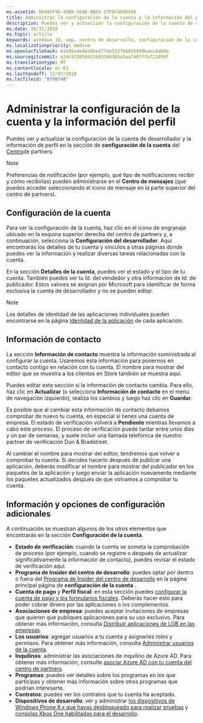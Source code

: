 ```yaml
---
ms.assetid: DA495F9D-49B8-45A6-BBE0-27F0C804D240
title: Administrar la configuración de la cuenta y la información del perfil
description: Puedes ver y actualizar la configuración de la cuenta de desarrollador y la información de perfil en la sección de configuración de la cuenta del centro de partners.
ms.date: 10/31/2018
ms.topic: article
keywords: windows 10, uwp, centro de desarrollo, configuración de la cuenta, perfil, perfil de cuenta, cuenta de desabollador, configuración de la cuenta de desarrollador
ms.localizationpriority: medium
ms.openlocfilehash: b3a95e4e9eddbe47feb513f66856949baecdab8b
ms.sourcegitcommit: a3dc929858415b933943bba5aa7487ffa721899f
ms.translationtype: MT
ms.contentlocale: es-ES
ms.lasthandoff: 12/07/2018
ms.locfileid: "8790748"
---
```

# <a name="manage-account-settings-and-profile-info"></a>Administrar la configuración de la cuenta y la información del perfil

Puedes ver y actualizar la configuración de la cuenta de desarrollador y la información de perfil en la sección de **configuración de la cuenta** del [Centro](https://partner.microsoft.com/dashboard)de partners. 

> [!NOTE]
> Preferencias de notificación (por ejemplo, qué tipo de notificaciones recibir y cómo recibirlas) pueden administrarse en el **Centro de mensajes** (que puedes acceder seleccionando el icono de mensaje en la parte superior del centro de partners).

## <a name="account-settings"></a>Configuración de la cuenta

Para ver la configuración de la cuenta, haz clic en el icono de engranaje ubicado en la esquina superior derecha del centro de partners y, a continuación, selecciona la **Configuración del desarrollador**. Aquí encontrarás los detalles de tu cuenta y vínculos a otras páginas donde puedes ver la información y realizar diversas tareas relacionadas con la cuenta.

En la sección **Detalles de la cuenta**, puedes ver el estado y el tipo de tu cuenta. También puedes ver tu Id. del vendedor y otra información de Id. de publicador. Estos valores se asignan por Microsoft para identificar de forma exclusiva la cuenta de desarrollador y no se pueden editar.

> [!NOTE]
> Los detalles de identidad de las aplicaciones individuales pueden encontrarse en la página [Identidad de la aplicación](view-app-identity-details.md) de cada aplicación.

## <a name="contact-info"></a>Información de contacto

La sección **Información de contacto** muestra la información suministrada al configurar la cuenta. Usaremos esta información para ponernos en contacto contigo en relación con tu cuenta. El nombre para mostrar del editor que se muestra a los clientes en Store también se muestra aquí.

Puedes editar esta sección si la información de contacto cambia. Para ello, haz clic en **Actualizar** (o selecciona **Información de contacto** en el menú de navegación izquierdo), realiza los cambios y luego haz clic en **Guardar**.

Es posible que al cambiar esta información de contacto debamos comprobar de nuevo tu cuenta, en especial si tienes una cuenta de empresa. El estado de verificación volverá a **Pendiente** mientras llevamos a cabo este proceso. El proceso de verificación puede tardar entre unos días y un par de semanas, y suele incluir una llamada telefónica de nuestro partner de verificación Dun & Bradstreet.

Al cambiar el nombre para mostrar del editor, tendremos que volver a comprobar tu cuenta. Si decides hacerlo después de publicar una aplicación, deberás modificar el nombre para mostrar del publicador en los paquetes de la aplicación y luego enviar la aplicación nuevamente mediante los paquetes actualizados después de que volvamos a comprobar tu cuenta.


## <a name="additional-settings-and-info"></a>Información y opciones de configuración adicionales

A continuación se muestran algunos de los otros elementos que encontrarás en la sección **Configuración de la cuenta**.

- **Estado de verificación**: cuando la cuenta se someta la comprobación de proceso (por ejemplo, cuando se registre o después de actualizar significativamente la información de contacto), puedes revisar el estado de verificación aquí.
- **Programa de Insider del centro de desarrollo**: puedes optar por dentro o fuera del [Programa de Insider del centro de desarrollo](dev-center-insider-program.md) en la página principal página de **configuración de la cuenta** .
- **Cuenta de pago** y **Perfil fiscal**: en esta sección puedes [configurar la cuenta de pago y los formularios fiscales](setting-up-your-payout-account-and-tax-forms.md). Deberás hacer esto para poder cobrar dinero por las aplicaciones o los complementos.
- **Asociaciones de empresa**: puedes aceptar invitaciones de empresas que quieren que publiques aplicaciones para su uso exclusivo. Para obtener más información, consulta [Distribuir aplicaciones de LOB en las empresas](distribute-lob-apps-to-enterprises.md).
- **Los usuarios**: agregar usuarios a tu cuenta y asignarles roles y permisos. Para obtener más información, consulta [Administrar usuarios de la cuenta](manage-account-users.md).
- **Inquilinos**: administrar las asociaciones de inquilino de Azure AD. Para obtener más información, consulte [asociar Azure AD con tu cuenta del centro de partners](associate-azure-ad-with-dev-center.md).
- **Programas**: puedes ver detalles sobre los programas en los que participas y obtener más información sobre otros programas que podrían interesarte.
- **Contratos**: puedes ver los contratos que tu cuenta ha aceptado.
- **Dispositivos de desarrollo**: ver y administrar [los dispositivos de Windows Phone 8.x que hayas desbloqueado para realizar pruebas](http://go.microsoft.com/fwlink/p/?LinkId=533897) y [consolas Xbox One habilitadas para el desarrollo](../xbox-apps/devkit-activation.md). 


